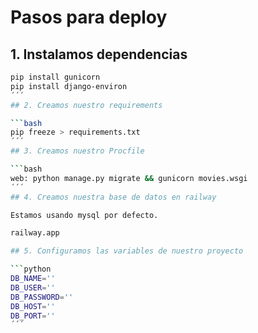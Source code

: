 # Pasos para deploy

## 1. Instalamos dependencias

```bash
pip install gunicorn
pip install django-environ
´´´
## 2. Creamos nuestro requirements

```bash
pip freeze > requirements.txt
´´´
## 3. Creamos nuestro Procfile

```bash
web: python manage.py migrate && gunicorn movies.wsgi
´´´
## 4. Creamos nuestra base de datos en railway

Estamos usando mysql por defecto.

railway.app

## 5. Configuramos las variables de nuestro proyecto

```python
DB_NAME=''
DB_USER=''
DB_PASSWORD=''
DB_HOST=''
DB_PORT=''
´´´